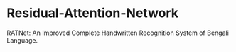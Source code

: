 # Residual-Attention-Network
RATNet: An Improved Complete Handwritten Recognition System of Bengali Language.
